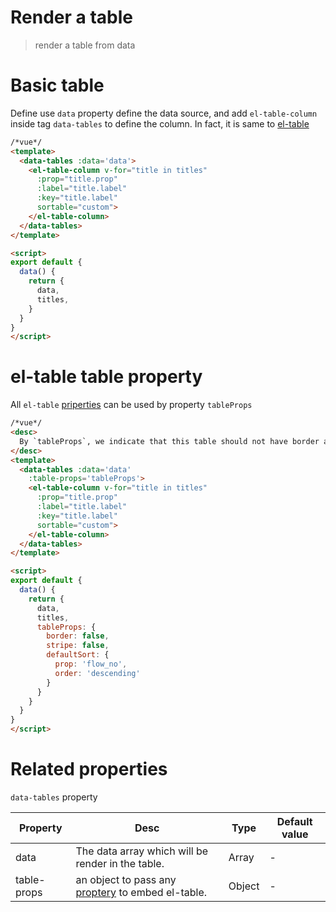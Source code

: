 # Render a table
> render a table from data

# Basic table

Define use `data` property define the data source, and add `el-table-column` inside tag `data-tables` to define the column. In fact, it is same to [el-table](http://element.eleme.io/#/en-US/component/table)

```html
/*vue*/
<template>
  <data-tables :data='data'>
    <el-table-column v-for="title in titles"
      :prop="title.prop"
      :label="title.label"
      :key="title.label"
      sortable="custom">
    </el-table-column>
  </data-tables>
</template>

<script>
export default {
  data() {
    return {
      data,
      titles,
    }
  }
}
</script>
```

# el-table table property
All `el-table` [priperties](http://element.eleme.io/#/en-US/component/table#table-attributes) can be used by property `tableProps`

```html
/*vue*/
<desc>
  By `tableProps`, we indicate that this table should not have border and stripe style, at the same time, should default sorted by `flow NO.`.
</desc>
<template>
  <data-tables :data='data'
    :table-props='tableProps'>
    <el-table-column v-for="title in titles"
      :prop="title.prop"
      :label="title.label"
      :key="title.label"
      sortable="custom">
    </el-table-column>
  </data-tables>
</template>

<script>
export default {
  data() {
    return {
      data,
      titles,
      tableProps: {
        border: false,
        stripe: false,
        defaultSort: {
          prop: 'flow_no',
          order: 'descending'
        }
      }
    }
  }
}
</script>
```

# Related properties

`data-tables` property

| Property | Desc | Type | Default value |
| -- | -- | -- | -- |
| data | The data array which will be render in the table. | Array | - |
| table-props | an object to pass any [proptery](http://element.eleme.io/#/en-US/component/table#table-attributes) to embed el-table. | Object | - |
